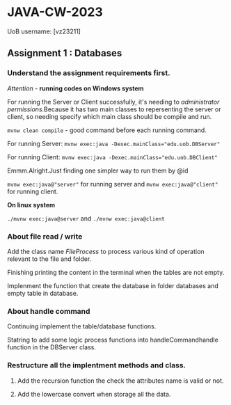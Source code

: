 # JAVA-CW-2023
UoB username: [vz23211]

## Assignment 1 : Databases
### Understand the assignment requirements first.

*Attention* - **running codes on Windows system**

For running the Server or Client successfully, it's needing to *administrator permissions*.Because it has two main classes to repersenting the server or client, so needing specify which main class should be compile and run.

`mvnw clean compile` - good command before each running command.

For running Server: `mvnw exec:java -Dexec.mainClass="edu.uob.DBServer"`

For running Client: `mvnw exec:java -Dexec.mainClass="edu.uob.DBClient"`

Emmm.Alright.Just finding one simpler way to run them by @id

`mvnw exec:java@"server"` for running server and `mvnw exec:java@"client"` for running client.

**On linux system**

`./mvnw exec:java@server` and `./mvnw exec:java@client`

### About file read / write

Add the class name *FileProcess* to process various kind of operation relevant to the file and folder.

Finishing printing the content in the terminal when the tables are not empty.

Implenment the function that create the database in folder databases and empty table in database.

### About handle command

Continuing implement the table/database functions.

Statring to add some logic process functions into handleCommandhandle function in the DBServer class. 

### Restructure all the implentment methods and class.

1. Add the recursion function the check the attributes name is valid or not.

2. Add the lowercase convert when storage all the data.


